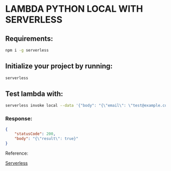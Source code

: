 # LAMBDA PYTHON LOCAL WITH SERVERLESS


## Requirements:
```sh
npm i -g serverless
```

## Initialize your project by running:

```sh
serverless
```

## Test lambda with:
```sh
serverless invoke local --data '{"body": "{\"email\": \"test@example.com\"}"}' --function main
```

### Response: 
```json
{
    "statusCode": 200,
    "body": "{\"result\": true}"
}
```

Reference:

[Serverless](https://www.serverless.com/framework/docs/providers/aws)